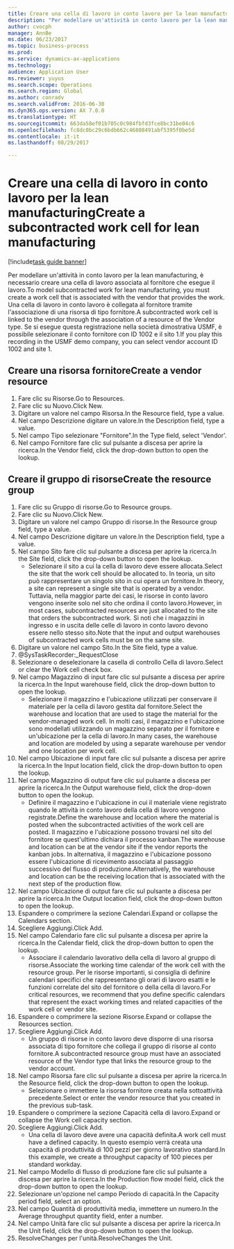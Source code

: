 ```yaml
--- 
title: Creare una cella di lavoro in conto lavoro per la lean manufacturing
description: "Per modellare un'attività in conto lavoro per la lean manufacturing, è necessario creare una cella di lavoro associata al fornitore che esegue il lavoro."
author: cvocph
manager: AnnBe
ms.date: 06/23/2017
ms.topic: business-process
ms.prod: 
ms.service: dynamics-ax-applications
ms.technology: 
audience: Application User
ms.reviewer: yuyus
ms.search.scope: Operations
ms.search.region: Global
ms.author: conradv
ms.search.validFrom: 2016-06-30
ms.dyn365.ops.version: AX 7.0.0
ms.translationtype: HT
ms.sourcegitcommit: 663da58ef01b705c0c984fbfd3fce8bc31be04c6
ms.openlocfilehash: fc8dc0bc29c6bdb662c46808491abf5395f0be5d
ms.contentlocale: it-it
ms.lasthandoff: 08/29/2017

---
```

# <a name="create-a-subcontracted-work-cell-for-lean-manufacturing"></a><span data-ttu-id="64082-103">Creare una cella di lavoro in conto lavoro per la lean manufacturing</span><span class="sxs-lookup"><span data-stu-id="64082-103">Create a subcontracted work cell for lean manufacturing</span></span>

[!include[task guide banner](../../includes/task-guide-banner.md)]

<span data-ttu-id="64082-104">Per modellare un'attività in conto lavoro per la lean manufacturing, è necessario creare una cella di lavoro associata al fornitore che esegue il lavoro.</span><span class="sxs-lookup"><span data-stu-id="64082-104">To model subcontracted work for lean manufacturing, you must create a work cell that is associated with the vendor that provides the work.</span></span> <span data-ttu-id="64082-105">Una cella di lavoro in conto lavoro è collegata al fornitore tramite l'associazione di una risorsa di tipo fornitore.</span><span class="sxs-lookup"><span data-stu-id="64082-105">A subcontracted work cell is linked to the vendor through the association of a resource of the Vendor type.</span></span> <span data-ttu-id="64082-106">Se si esegue questa registrazione nella società dimostrativa USMF, è possibile selezionare il conto fornitore con ID 1002 e il sito 1.</span><span class="sxs-lookup"><span data-stu-id="64082-106">If you play this recording in the USMF demo company, you can select vendor account ID 1002 and site 1.</span></span>


## <a name="create-a-vendor-resource"></a><span data-ttu-id="64082-107">Creare una risorsa fornitore</span><span class="sxs-lookup"><span data-stu-id="64082-107">Create a vendor resource</span></span>
1. <span data-ttu-id="64082-108">Fare clic su Risorse.</span><span class="sxs-lookup"><span data-stu-id="64082-108">Go to Resources.</span></span>
2. <span data-ttu-id="64082-109">Fare clic su Nuovo.</span><span class="sxs-lookup"><span data-stu-id="64082-109">Click New.</span></span>
3. <span data-ttu-id="64082-110">Digitare un valore nel campo Risorsa.</span><span class="sxs-lookup"><span data-stu-id="64082-110">In the Resource field, type a value.</span></span>
4. <span data-ttu-id="64082-111">Nel campo Descrizione digitare un valore.</span><span class="sxs-lookup"><span data-stu-id="64082-111">In the Description field, type a value.</span></span>
5. <span data-ttu-id="64082-112">Nel campo Tipo selezionare "Fornitore".</span><span class="sxs-lookup"><span data-stu-id="64082-112">In the Type field, select 'Vendor'.</span></span>
6. <span data-ttu-id="64082-113">Nel campo Fornitore fare clic sul pulsante a discesa per aprire la ricerca.</span><span class="sxs-lookup"><span data-stu-id="64082-113">In the Vendor field, click the drop-down button to open the lookup.</span></span>

## <a name="create-the-resource-group"></a><span data-ttu-id="64082-114">Creare il gruppo di risorse</span><span class="sxs-lookup"><span data-stu-id="64082-114">Create the resource group</span></span>
1. <span data-ttu-id="64082-115">Fare clic su Gruppo di risorse.</span><span class="sxs-lookup"><span data-stu-id="64082-115">Go to Resource groups.</span></span>
2. <span data-ttu-id="64082-116">Fare clic su Nuovo.</span><span class="sxs-lookup"><span data-stu-id="64082-116">Click New.</span></span>
3. <span data-ttu-id="64082-117">Digitare un valore nel campo Gruppo di risorse.</span><span class="sxs-lookup"><span data-stu-id="64082-117">In the Resource group field, type a value.</span></span>
4. <span data-ttu-id="64082-118">Nel campo Descrizione digitare un valore.</span><span class="sxs-lookup"><span data-stu-id="64082-118">In the Description field, type a value.</span></span>
5. <span data-ttu-id="64082-119">Nel campo Sito fare clic sul pulsante a discesa per aprire la ricerca.</span><span class="sxs-lookup"><span data-stu-id="64082-119">In the Site field, click the drop-down button to open the lookup.</span></span>
    * <span data-ttu-id="64082-120">Selezionare il sito a cui la cella di lavoro deve essere allocata.</span><span class="sxs-lookup"><span data-stu-id="64082-120">Select the site that the work cell should be allocated to.</span></span> <span data-ttu-id="64082-121">In teoria, un sito può rappresentare un singolo sito in cui opera un fornitore.</span><span class="sxs-lookup"><span data-stu-id="64082-121">In theory, a site can represent a single site that is operated by a vendor.</span></span> <span data-ttu-id="64082-122">Tuttavia, nella maggior parte dei casi, le risorse in conto lavoro vengono inserite solo nel sito che ordina il conto lavoro.</span><span class="sxs-lookup"><span data-stu-id="64082-122">However, in most cases, subcontracted resources are just allocated to the site that orders the subcontracted work.</span></span> <span data-ttu-id="64082-123">Si noti che i magazzini in ingresso e in uscita delle celle di lavoro in conto lavoro devono essere nello stesso sito.</span><span class="sxs-lookup"><span data-stu-id="64082-123">Note that the input and output warehouses of subcontracted work cells must be on the same site.</span></span>  
6. <span data-ttu-id="64082-124">Digitare un valore nel campo Sito.</span><span class="sxs-lookup"><span data-stu-id="64082-124">In the Site field, type a value.</span></span>
7. @SysTaskRecorder:_RequestClose
8. <span data-ttu-id="64082-125">Selezionare o deselezionare la casella di controllo Cella di lavoro.</span><span class="sxs-lookup"><span data-stu-id="64082-125">Select or clear the Work cell check box.</span></span>
9. <span data-ttu-id="64082-126">Nel campo Magazzino di input fare clic sul pulsante a discesa per aprire la ricerca.</span><span class="sxs-lookup"><span data-stu-id="64082-126">In the Input warehouse field, click the drop-down button to open the lookup.</span></span>
    * <span data-ttu-id="64082-127">Selezionare il magazzino e l'ubicazione utilizzati per conservare il materiale per la cella di lavoro gestita dal fornitore.</span><span class="sxs-lookup"><span data-stu-id="64082-127">Select the warehouse and location that are used to stage the material for the vendor-managed work cell.</span></span> <span data-ttu-id="64082-128">In molti casi, il magazzino e l'ubicazione sono modellati utilizzando un magazzino separato per il fornitore e un'ubicazione per la cella di lavoro.</span><span class="sxs-lookup"><span data-stu-id="64082-128">In many cases, the warehouse and location are modeled by using a separate warehouse per vendor and one location per work cell.</span></span>  
10. <span data-ttu-id="64082-129">Nel campo Ubicazione di input fare clic sul pulsante a discesa per aprire la ricerca.</span><span class="sxs-lookup"><span data-stu-id="64082-129">In the Input location field, click the drop-down button to open the lookup.</span></span>
11. <span data-ttu-id="64082-130">Nel campo Magazzino di output fare clic sul pulsante a discesa per aprire la ricerca.</span><span class="sxs-lookup"><span data-stu-id="64082-130">In the Output warehouse field, click the drop-down button to open the lookup.</span></span>
    * <span data-ttu-id="64082-131">Definire il magazzino e l'ubicazione in cui il materiale viene registrato quando le attività in conto lavoro della cella di lavoro vengono registrate.</span><span class="sxs-lookup"><span data-stu-id="64082-131">Define the warehouse and location where the material is posted when the subcontracted activities of the work cell are posted.</span></span> <span data-ttu-id="64082-132">Il magazzino e l'ubicazione possono trovarsi nel sito del fornitore se quest'ultimo dichiara il processo kanban.</span><span class="sxs-lookup"><span data-stu-id="64082-132">The warehouse and location can be at the vendor site if the vendor reports the kanban jobs.</span></span> <span data-ttu-id="64082-133">In alternativa, il magazzino e l'ubicazione possono essere l'ubicazione di ricevimento associata al passaggio successivo del flusso di produzione.</span><span class="sxs-lookup"><span data-stu-id="64082-133">Alternatively, the warehouse and location can be the receiving location that is associated with the next step of the production flow.</span></span>  
12. <span data-ttu-id="64082-134">Nel campo Ubicazione di output fare clic sul pulsante a discesa per aprire la ricerca.</span><span class="sxs-lookup"><span data-stu-id="64082-134">In the Output location field, click the drop-down button to open the lookup.</span></span>
13. <span data-ttu-id="64082-135">Espandere o comprimere la sezione Calendari.</span><span class="sxs-lookup"><span data-stu-id="64082-135">Expand or collapse the Calendars section.</span></span>
14. <span data-ttu-id="64082-136">Scegliere Aggiungi.</span><span class="sxs-lookup"><span data-stu-id="64082-136">Click Add.</span></span>
15. <span data-ttu-id="64082-137">Nel campo Calendario fare clic sul pulsante a discesa per aprire la ricerca.</span><span class="sxs-lookup"><span data-stu-id="64082-137">In the Calendar field, click the drop-down button to open the lookup.</span></span>
    * <span data-ttu-id="64082-138">Associare il calendario lavorativo della cella di lavoro al gruppo di risorse.</span><span class="sxs-lookup"><span data-stu-id="64082-138">Associate the working time calendar of the work cell with the resource group.</span></span> <span data-ttu-id="64082-139">Per le risorse importanti, si consiglia di definire calendari specifici che rappresentano gli orari di lavoro esatti e le funzioni correlate del sito del fornitore o della cella di lavoro.</span><span class="sxs-lookup"><span data-stu-id="64082-139">For critical resources, we recommend that you define specific calendars that represent the exact working times and related capacities of the work cell or vendor site.</span></span>  
16. <span data-ttu-id="64082-140">Espandere o comprimere la sezione Risorse.</span><span class="sxs-lookup"><span data-stu-id="64082-140">Expand or collapse the Resources section.</span></span>
17. <span data-ttu-id="64082-141">Scegliere Aggiungi.</span><span class="sxs-lookup"><span data-stu-id="64082-141">Click Add.</span></span>
    * <span data-ttu-id="64082-142">Un gruppo di risorse in conto lavoro deve disporre di una risorsa associata di tipo fornitore che collega il gruppo di risorse al conto fornitore.</span><span class="sxs-lookup"><span data-stu-id="64082-142">A subcontracted resource group must have an associated resource of the Vendor type that links the resource group to the vendor account.</span></span>  
18. <span data-ttu-id="64082-143">Nel campo Risorsa fare clic sul pulsante a discesa per aprire la ricerca.</span><span class="sxs-lookup"><span data-stu-id="64082-143">In the Resource field, click the drop-down button to open the lookup.</span></span>
    * <span data-ttu-id="64082-144">Selezionare o immettere la risorsa fornitore creata nella sottoattività precedente.</span><span class="sxs-lookup"><span data-stu-id="64082-144">Select or enter the vendor resource that you created in the previous sub-task.</span></span>  
19. <span data-ttu-id="64082-145">Espandere o comprimere la sezione Capacità cella di lavoro.</span><span class="sxs-lookup"><span data-stu-id="64082-145">Expand or collapse the Work cell capacity section.</span></span>
20. <span data-ttu-id="64082-146">Scegliere Aggiungi.</span><span class="sxs-lookup"><span data-stu-id="64082-146">Click Add.</span></span>
    * <span data-ttu-id="64082-147">Una cella di lavoro deve avere una capacità definita.</span><span class="sxs-lookup"><span data-stu-id="64082-147">A work cell must have a defined capacity.</span></span> <span data-ttu-id="64082-148">In questo esempio verrà creata una capacità di produttività di 100 pezzi per giorno lavorativo standard.</span><span class="sxs-lookup"><span data-stu-id="64082-148">In this example, we create a throughput capacity of 100 pieces per standard workday.</span></span>  
21. <span data-ttu-id="64082-149">Nel campo Modello di flusso di produzione fare clic sul pulsante a discesa per aprire la ricerca.</span><span class="sxs-lookup"><span data-stu-id="64082-149">In the Production flow model field, click the drop-down button to open the lookup.</span></span>
22. <span data-ttu-id="64082-150">Selezionare un'opzione nel campo Periodo di capacità.</span><span class="sxs-lookup"><span data-stu-id="64082-150">In the Capacity period field, select an option.</span></span>
23. <span data-ttu-id="64082-151">Nel campo Quantità di produttività media, immettere un numero.</span><span class="sxs-lookup"><span data-stu-id="64082-151">In the Average throughput quantity field, enter a number.</span></span>
24. <span data-ttu-id="64082-152">Nel campo Unità fare clic sul pulsante a discesa per aprire la ricerca.</span><span class="sxs-lookup"><span data-stu-id="64082-152">In the Unit field, click the drop-down button to open the lookup.</span></span>
25. <span data-ttu-id="64082-153">ResolveChanges per l'unità.</span><span class="sxs-lookup"><span data-stu-id="64082-153">ResolveChanges the Unit.</span></span>


